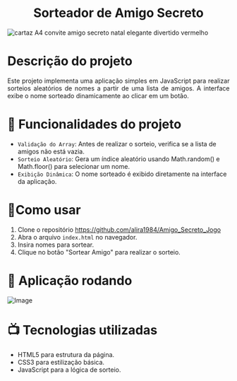 <h1 align="center"> Sorteador de Amigo Secreto </h1>

![cartaz A4 convite amigo secreto natal elegante divertido vermelho ](https://github.com/user-attachments/assets/ee1df268-c2bd-4363-8bb8-b9582b34e4ed)
<h1 align="left"> Descrição do projeto </h1>
<p align="justify">Este projeto implementa uma aplicação simples em JavaScript para realizar sorteios aleatórios de nomes a partir de uma lista de amigos.
  A interface exibe o nome sorteado dinamicamente ao clicar em um botão.</p>
  
  # :hammer: Funcionalidades do projeto

- `Validação do Array`: Antes de realizar o sorteio, verifica se a lista de amigos não está vazia.
- `Sorteio Aleatório`: Gera um índice aleatório usando Math.random() e Math.floor() para selecionar um nome.
- `Exibição Dinâmica`: O nome sorteado é exibido diretamente na interface da aplicação.

# :rocket:Como usar

1. Clone o repositório
   https://github.com/alira1984/Amigo_Secreto_Jogo
2. Abra o arquivo `index.html` no navegador.
3. Insira nomes para sortear.
4. Clique no botão "Sortear Amigo" para realizar o sorteio.

# 📲 Aplicação rodando
  ![Image](https://github.com/user-attachments/assets/a395ee9e-60e3-4c26-a4a8-8405668bda44)

# 📺 Tecnologias utilizadas
- HTML5 para estrutura da página.
- CSS3 para estilização básica.
- JavaScript para a lógica de sorteio.

